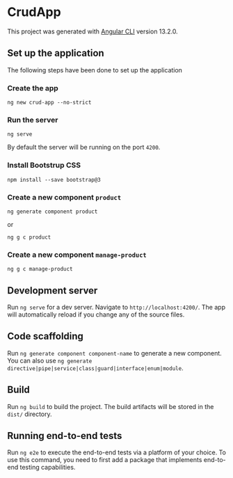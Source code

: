 # CrudApp

This project was generated with [Angular CLI](https://github.com/angular/angular-cli) version 13.2.0.

## Set up the application
The following steps have been done to set up the application

### Create the app
```
ng new crud-app --no-strict
```

### Run the server
```
ng serve
```
By default the server will be running on the port `4200`.

### Install Bootstrup CSS
```
npm install --save bootstrap@3
```
### Create a new component `product`
```
ng generate component product
```
or
```
ng g c product
```

### Create a new component `manage-product`
```
ng g c manage-product
```


## Development server

Run `ng serve` for a dev server. Navigate to `http://localhost:4200/`. The app will automatically reload if you change any of the source files.

## Code scaffolding

Run `ng generate component component-name` to generate a new component. You can also use `ng generate directive|pipe|service|class|guard|interface|enum|module`.

## Build

Run `ng build` to build the project. The build artifacts will be stored in the `dist/` directory.

## Running end-to-end tests

Run `ng e2e` to execute the end-to-end tests via a platform of your choice. To use this command, you need to first add a package that implements end-to-end testing capabilities.
